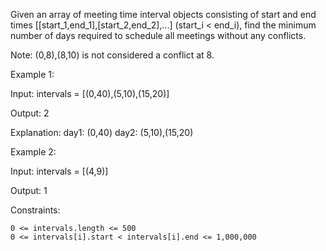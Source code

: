 Given an array of meeting time interval objects consisting of start and end times [[start_1,end_1],[start_2,end_2],...] (start_i < end_i), find the minimum number of days required to schedule all meetings without any conflicts.

Note: (0,8),(8,10) is not considered a conflict at 8.

Example 1:

Input: intervals = [(0,40),(5,10),(15,20)]

Output: 2

Explanation:
day1: (0,40)
day2: (5,10),(15,20)

Example 2:

Input: intervals = [(4,9)]

Output: 1

Constraints:

    0 <= intervals.length <= 500
    0 <= intervals[i].start < intervals[i].end <= 1,000,000
